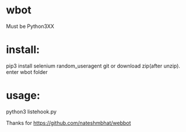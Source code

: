 # wbot
Must be Python3XX
# install:
pip3 install selenium random_useragent
git or download zip(after unzip). enter wbot folder 
# usage:
python3 listehook.py

Thanks for https://github.com/nateshmbhat/webbot
